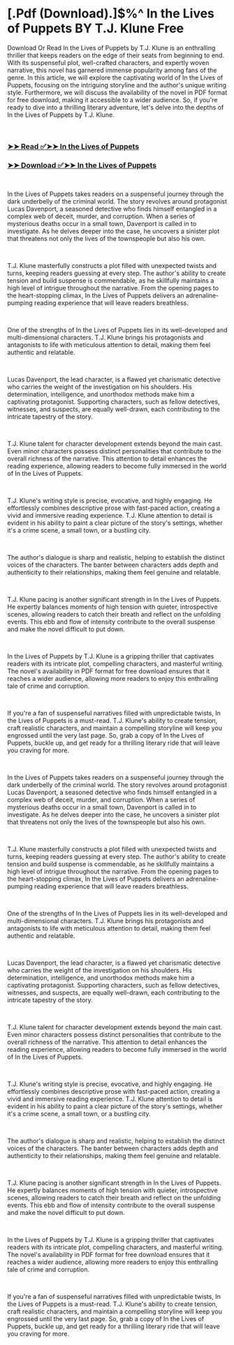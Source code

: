 # [.Pdf (Download).]$%^ In the Lives of Puppets BY T.J. Klune Free

<p>Download Or Read In the Lives of Puppets by T.J. Klune is an enthralling thriller that keeps readers on the edge of their seats from beginning to end. With its suspenseful plot, well-crafted characters, and expertly woven narrative, this novel has garnered immense popularity among fans of the genre. In this article, we will explore the captivating world of In the Lives of Puppets, focusing on the intriguing storyline and the author's unique writing style. Furthermore, we will discuss the availability of the novel in PDF format for free download, making it accessible to a wider audience. So, if you're ready to dive into a thrilling literary adventure, let's delve into the depths of In the Lives of Puppets by T.J. Klune.</p>
<p>&nbsp;</p>

### [➤➤ Read ✅➤➤ In the Lives of Puppets](https://thehelpfulbooks.blogspot.com/id/60784549)

### [➤➤ Download ✅➤➤ In the Lives of Puppets](https://thehelpfulbooks.blogspot.com/id/60784549)

<p>&nbsp;</p>
<p>In the Lives of Puppets takes readers on a suspenseful journey through the dark underbelly of the criminal world. The story revolves around protagonist Lucas Davenport, a seasoned detective who finds himself entangled in a complex web of deceit, murder, and corruption. When a series of mysterious deaths occur in a small town, Davenport is called in to investigate. As he delves deeper into the case, he uncovers a sinister plot that threatens not only the lives of the townspeople but also his own.</p>
<p>&nbsp;</p>
<p>T.J. Klune masterfully constructs a plot filled with unexpected twists and turns, keeping readers guessing at every step. The author's ability to create tension and build suspense is commendable, as he skillfully maintains a high level of intrigue throughout the narrative. From the opening pages to the heart-stopping climax, In the Lives of Puppets delivers an adrenaline-pumping reading experience that will leave readers breathless.</p>
<p>&nbsp;</p>
<p>One of the strengths of In the Lives of Puppets lies in its well-developed and multi-dimensional characters. T.J. Klune brings his protagonists and antagonists to life with meticulous attention to detail, making them feel authentic and relatable.</p>
<p>&nbsp;</p>
<p>Lucas Davenport, the lead character, is a flawed yet charismatic detective who carries the weight of the investigation on his shoulders. His determination, intelligence, and unorthodox methods make him a captivating protagonist. Supporting characters, such as fellow detectives, witnesses, and suspects, are equally well-drawn, each contributing to the intricate tapestry of the story.</p>
<p>&nbsp;</p>
<p>T.J. Klune talent for character development extends beyond the main cast. Even minor characters possess distinct personalities that contribute to the overall richness of the narrative. This attention to detail enhances the reading experience, allowing readers to become fully immersed in the world of In the Lives of Puppets.</p>
<p>&nbsp;</p>
<p>T.J. Klune's writing style is precise, evocative, and highly engaging. He effortlessly combines descriptive prose with fast-paced action, creating a vivid and immersive reading experience. T.J. Klune attention to detail is evident in his ability to paint a clear picture of the story's settings, whether it's a crime scene, a small town, or a bustling city.</p>
<p>&nbsp;</p>
<p>The author's dialogue is sharp and realistic, helping to establish the distinct voices of the characters. The banter between characters adds depth and authenticity to their relationships, making them feel genuine and relatable.</p>
<p>&nbsp;</p>
<p>T.J. Klune pacing is another significant strength in In the Lives of Puppets. He expertly balances moments of high tension with quieter, introspective scenes, allowing readers to catch their breath and reflect on the unfolding events. This ebb and flow of intensity contribute to the overall suspense and make the novel difficult to put down.</p>
<p>&nbsp;</p>
<p>In the Lives of Puppets by T.J. Klune is a gripping thriller that captivates readers with its intricate plot, compelling characters, and masterful writing. The novel's availability in PDF format for free download ensures that it reaches a wider audience, allowing more readers to enjoy this enthralling tale of crime and corruption.</p>
<p>&nbsp;</p>
<p>If you're a fan of suspenseful narratives filled with unpredictable twists, In the Lives of Puppets is a must-read. T.J. Klune's ability to create tension, craft realistic characters, and maintain a compelling storyline will keep you engrossed until the very last page. So, grab a copy of In the Lives of Puppets, buckle up, and get ready for a thrilling literary ride that will leave you craving for more.</p>
<p>&nbsp;</p>
<p>In the Lives of Puppets takes readers on a suspenseful journey through the dark underbelly of the criminal world. The story revolves around protagonist Lucas Davenport, a seasoned detective who finds himself entangled in a complex web of deceit, murder, and corruption. When a series of mysterious deaths occur in a small town, Davenport is called in to investigate. As he delves deeper into the case, he uncovers a sinister plot that threatens not only the lives of the townspeople but also his own.</p>
<p>&nbsp;</p>
<p>T.J. Klune masterfully constructs a plot filled with unexpected twists and turns, keeping readers guessing at every step. The author's ability to create tension and build suspense is commendable, as he skillfully maintains a high level of intrigue throughout the narrative. From the opening pages to the heart-stopping climax, In the Lives of Puppets delivers an adrenaline-pumping reading experience that will leave readers breathless.</p>
<p>&nbsp;</p>
<p>One of the strengths of In the Lives of Puppets lies in its well-developed and multi-dimensional characters. T.J. Klune brings his protagonists and antagonists to life with meticulous attention to detail, making them feel authentic and relatable.</p>
<p>&nbsp;</p>
<p>Lucas Davenport, the lead character, is a flawed yet charismatic detective who carries the weight of the investigation on his shoulders. His determination, intelligence, and unorthodox methods make him a captivating protagonist. Supporting characters, such as fellow detectives, witnesses, and suspects, are equally well-drawn, each contributing to the intricate tapestry of the story.</p>
<p>&nbsp;</p>
<p>T.J. Klune talent for character development extends beyond the main cast. Even minor characters possess distinct personalities that contribute to the overall richness of the narrative. This attention to detail enhances the reading experience, allowing readers to become fully immersed in the world of In the Lives of Puppets.</p>
<p>&nbsp;</p>
<p>T.J. Klune's writing style is precise, evocative, and highly engaging. He effortlessly combines descriptive prose with fast-paced action, creating a vivid and immersive reading experience. T.J. Klune attention to detail is evident in his ability to paint a clear picture of the story's settings, whether it's a crime scene, a small town, or a bustling city.</p>
<p>&nbsp;</p>
<p>The author's dialogue is sharp and realistic, helping to establish the distinct voices of the characters. The banter between characters adds depth and authenticity to their relationships, making them feel genuine and relatable.</p>
<p>&nbsp;</p>
<p>T.J. Klune pacing is another significant strength in In the Lives of Puppets. He expertly balances moments of high tension with quieter, introspective scenes, allowing readers to catch their breath and reflect on the unfolding events. This ebb and flow of intensity contribute to the overall suspense and make the novel difficult to put down.</p>
<p>&nbsp;</p>
<p>In the Lives of Puppets by T.J. Klune is a gripping thriller that captivates readers with its intricate plot, compelling characters, and masterful writing. The novel's availability in PDF format for free download ensures that it reaches a wider audience, allowing more readers to enjoy this enthralling tale of crime and corruption.</p>
<p>&nbsp;</p>
<p>If you're a fan of suspenseful narratives filled with unpredictable twists, In the Lives of Puppets is a must-read. T.J. Klune's ability to create tension, craft realistic characters, and maintain a compelling storyline will keep you engrossed until the very last page. So, grab a copy of In the Lives of Puppets, buckle up, and get ready for a thrilling literary ride that will leave you craving for more.</p>
<p>&nbsp;</p>
